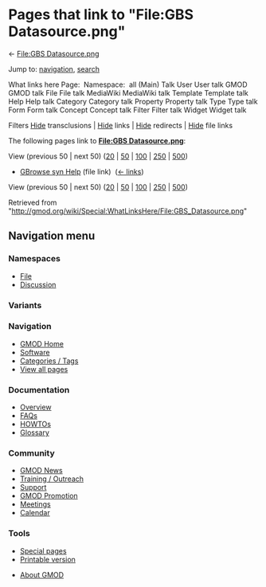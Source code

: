 <div id="mw-page-base" class="noprint">

</div>

<div id="mw-head-base" class="noprint">

</div>

<div id="content" class="mw-body" role="main">

<span id="top"></span>

<div id="mw-js-message" style="display:none;">

</div>



# <span dir="auto">Pages that link to "File:GBS Datasource.png"</span>

<div id="bodyContent">

<div id="contentSub">

← [File:GBS
Datasource.png](/wiki/File:GBS_Datasource.png "File:GBS Datasource.png")

</div>

<div id="jump-to-nav" class="mw-jump">

Jump to: [navigation](#mw-navigation), [search](#p-search)

</div>

<div id="mw-content-text">

What links here Page:  Namespace:  all (Main) Talk User User talk GMOD
GMOD talk File File talk MediaWiki MediaWiki talk Template Template talk
Help Help talk Category Category talk Property Property talk Type Type
talk Form Form talk Concept Concept talk Filter Filter talk Widget
Widget talk

Filters
[Hide](/mediawiki/index.php?title=Special:WhatLinksHere/File:GBS_Datasource.png&hidetrans=1 "Special:WhatLinksHere/File:GBS Datasource.png")
transclusions \|
[Hide](/mediawiki/index.php?title=Special:WhatLinksHere/File:GBS_Datasource.png&hidelinks=1 "Special:WhatLinksHere/File:GBS Datasource.png")
links \|
[Hide](/mediawiki/index.php?title=Special:WhatLinksHere/File:GBS_Datasource.png&hideredirs=1 "Special:WhatLinksHere/File:GBS Datasource.png")
redirects \|
[Hide](/mediawiki/index.php?title=Special:WhatLinksHere/File:GBS_Datasource.png&hideimages=1 "Special:WhatLinksHere/File:GBS Datasource.png")
file links

The following pages link to **[File:GBS
Datasource.png](/wiki/File:GBS_Datasource.png "File:GBS Datasource.png")**:

View (previous 50 \| next 50)
([20](/mediawiki/index.php?title=Special:WhatLinksHere/File:GBS_Datasource.png&limit=20 "Special:WhatLinksHere/File:GBS Datasource.png")
\|
[50](/mediawiki/index.php?title=Special:WhatLinksHere/File:GBS_Datasource.png&limit=50 "Special:WhatLinksHere/File:GBS Datasource.png")
\|
[100](/mediawiki/index.php?title=Special:WhatLinksHere/File:GBS_Datasource.png&limit=100 "Special:WhatLinksHere/File:GBS Datasource.png")
\|
[250](/mediawiki/index.php?title=Special:WhatLinksHere/File:GBS_Datasource.png&limit=250 "Special:WhatLinksHere/File:GBS Datasource.png")
\|
[500](/mediawiki/index.php?title=Special:WhatLinksHere/File:GBS_Datasource.png&limit=500 "Special:WhatLinksHere/File:GBS Datasource.png"))

- [GBrowse syn Help](/wiki/GBrowse_syn_Help "GBrowse syn Help") (file
  link) ‎ <span class="mw-whatlinkshere-tools">([←
  links](/mediawiki/index.php?title=Special:WhatLinksHere&target=GBrowse+syn+Help "Special:WhatLinksHere"))</span>

View (previous 50 \| next 50)
([20](/mediawiki/index.php?title=Special:WhatLinksHere/File:GBS_Datasource.png&limit=20 "Special:WhatLinksHere/File:GBS Datasource.png")
\|
[50](/mediawiki/index.php?title=Special:WhatLinksHere/File:GBS_Datasource.png&limit=50 "Special:WhatLinksHere/File:GBS Datasource.png")
\|
[100](/mediawiki/index.php?title=Special:WhatLinksHere/File:GBS_Datasource.png&limit=100 "Special:WhatLinksHere/File:GBS Datasource.png")
\|
[250](/mediawiki/index.php?title=Special:WhatLinksHere/File:GBS_Datasource.png&limit=250 "Special:WhatLinksHere/File:GBS Datasource.png")
\|
[500](/mediawiki/index.php?title=Special:WhatLinksHere/File:GBS_Datasource.png&limit=500 "Special:WhatLinksHere/File:GBS Datasource.png"))

</div>

<div class="printfooter">

Retrieved from
"<http://gmod.org/wiki/Special:WhatLinksHere/File:GBS_Datasource.png>"

</div>

<div id="catlinks" class="catlinks catlinks-allhidden">

</div>

<div class="visualClear">

</div>

</div>

</div>

<div id="mw-navigation">

## Navigation menu

<div id="mw-head">



<div id="left-navigation">

<div id="p-namespaces" class="vectorTabs" role="navigation"
aria-labelledby="p-namespaces-label">

### Namespaces

- <span id="ca-nstab-image"><a href="/wiki/File:GBS_Datasource.png" accesskey="c"
  title="View the file page [c]">File</a></span>
- <span id="ca-talk"><a
  href="/mediawiki/index.php?title=File_talk:GBS_Datasource.png&amp;action=edit&amp;redlink=1"
  accesskey="t"
  title="Discussion about the content page [t]">Discussion</a></span>

</div>

<div id="p-variants" class="vectorMenu emptyPortlet" role="navigation"
aria-labelledby="p-variants-label">

### 

### Variants[](#)

<div class="menu">

</div>

</div>

</div>

<div id="right-navigation">





</div>



</div>

</div>

</div>

<div id="mw-panel">

<div id="p-logo" role="banner">

<a href="/wiki/Main_Page"
style="background-image: url(http://gmod.org/images/GMOD-cogs.png);"
title="Visit the main page"></a>

</div>

<div id="p-Navigation" class="portal" role="navigation"
aria-labelledby="p-Navigation-label">

### Navigation

<div class="body">

- <span id="n-GMOD-Home">[GMOD Home](/wiki/Main_Page)</span>
- <span id="n-Software">[Software](/wiki/GMOD_Components)</span>
- <span id="n-Categories-.2F-Tags">[Categories /
  Tags](/wiki/Categories)</span>
- <span id="n-View-all-pages">[View all
  pages](/wiki/Special:AllPages)</span>

</div>

</div>

<div id="p-Documentation" class="portal" role="navigation"
aria-labelledby="p-Documentation-label">

### Documentation

<div class="body">

- <span id="n-Overview">[Overview](/wiki/Overview)</span>
- <span id="n-FAQs">[FAQs](/wiki/Category:FAQ)</span>
- <span id="n-HOWTOs">[HOWTOs](/wiki/Category:HOWTO)</span>
- <span id="n-Glossary">[Glossary](/wiki/Glossary)</span>

</div>

</div>

<div id="p-Community" class="portal" role="navigation"
aria-labelledby="p-Community-label">

### Community

<div class="body">

- <span id="n-GMOD-News">[GMOD News](/wiki/GMOD_News)</span>
- <span id="n-Training-.2F-Outreach">[Training /
  Outreach](/wiki/Training_and_Outreach)</span>
- <span id="n-Support">[Support](/wiki/Support)</span>
- <span id="n-GMOD-Promotion">[GMOD
  Promotion](/wiki/GMOD_Promotion)</span>
- <span id="n-Meetings">[Meetings](/wiki/Meetings)</span>
- <span id="n-Calendar">[Calendar](/wiki/Calendar)</span>

</div>

</div>

<div id="p-tb" class="portal" role="navigation"
aria-labelledby="p-tb-label">

### Tools

<div class="body">

- <span id="t-specialpages"><a href="/wiki/Special:SpecialPages" accesskey="q"
  title="A list of all special pages [q]">Special pages</a></span>
- <span id="t-print"><a
  href="/mediawiki/index.php?title=Special:WhatLinksHere/File:GBS_Datasource.png&amp;printable=yes"
  rel="alternate" accesskey="p"
  title="Printable version of this page [p]">Printable version</a></span>

</div>

</div>

</div>

</div>

<div id="footer" role="contentinfo">

- <span id="footer-places-about">[About
  GMOD](/wiki/GMOD:About "GMOD:About")</span>

<!-- -->






</div>
